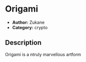# Origami

- **Author:** Zukane
- **Category:** crypto

## Description

Origami is a ntruly marvellous artform
